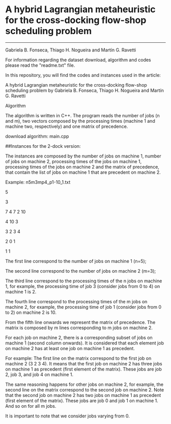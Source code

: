 # A hybrid Lagrangian metaheuristic for the cross-docking flow-shop scheduling problem
_________________________________________________________________________________________________________________________________
Gabriela B. Fonseca, Thiago H. Nogueira and Martín G. Ravetti

For information regarding the dataset download, algorithm and codes please read the "readme.txt" file.

In this repository, you will find the codes and instances used in the article:

A hybrid Lagrangian metaheuristic for the cross-docking flow-shop scheduling problem by Gabriela B. Fonseca, Thiago H. Nogueira and Martín G. Ravetti

Algorithm

The algorithm is written in C++. The program reads the number of jobs (n and m), two vectors composed by the processing times (machine 1 and
machine two, respectively) and one matrix of precedence.

download algorithm: main.cpp

##Instances for the 2-dock version:

The instances are composed by the number of jobs on machine 1, number of jobs on machine 2, processing times of the jobs on machine  1, 
processing times of the jobs on machine 2 and the matrix of precedence, that contain the list of jobs on machine 1 that are precedent on machine 2.

Example: n5m3mp4_p1-10_1.txt

5

3

7 4 7 2 10 

4 10 3 

3 2 3 4 

2 0 1 

1 1 



The first line correspond to the number of jobs on machine 1 (n=5);

The second line correspond to the number of jobs on machine 2 (m=3);

The third line correspond to the processing times of the n jobs on machine  1, for example, the processing time of job 3 (consider jobs from 0 to 4) on machine 1 is 2.

The fourth line correspond to the processing times of the m jobs on machine  2, for example, the processing time of job 1 (consider jobs from 0 to 2) on machine 2 is 10.

From the fifth line onwards we represent the matrix of precedence. The matrix is composed by m lines corresponding to m jobs on machine 2. 

For each job on machine 2, there is a corresponding subset of jobs on machine 1 (second column onwards). It is considered that each element job on machine 2 has at least one job on  machine 1 as precedent. 

For example: The first line on the matrix correspond to the first job on machine 2 (3 2 3 4). It means that the first job on machine 2 has three jobs on machine 1  as precedent (first element of the matrix). These jobs are job 2, job 3, and job 4 on machine 1. 

The same reasoning happens for other jobs on machine 2, for example,  the second line on the matrix correspond to the second job on machine 2. Note that the second job on machine 2 has two jobs on machine 1  as precedent (first element of the matrix). These jobs are job 0 and job 1 on machine 1. And so on for all m jobs.

It is important to note that we consider jobs varying from 0.
